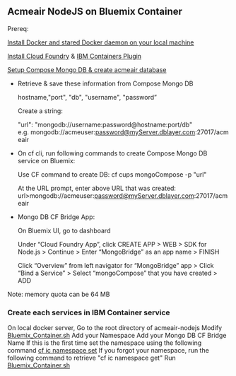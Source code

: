 ## Acmeair NodeJS on Bluemix Container

Prereq:

[Install Docker and stared Docker daemon on your local machine](https://docs.docker.com/installation/)

[Install Cloud Foundry](http://docs.cloudfoundry.org/cf-cli/) & [IBM Containers Plugin](https://console.ng.bluemix.net/docs/containers/container_cli_cfic.html)

[Setup Compose Mongo DB & create acmeair database](https://www.compose.io/mongodb/)

* Retrieve & save these information from Compose Mongo DB

	hostname,"port", "db", "username", "password”

	Create a string:
	
	"url": "mongodb://username:password@hostname:port/db"
	e.g. mongodb://acmeuser:password@myServer.dblayer.com:27017/acmeair

* On cf cli, run following commands to create Compose Mongo DB service on Bluemix:

	Use CF command to create DB:
	cf cups mongoCompose -p "url"
	
	At the URL prompt, enter above URL that was created:
	url>mongodb://acmeuser:password@myServer.dblayer.com:27017/acmeair

* Mongo DB CF Bridge App:

	On Bluemix UI, go to dashboard
	
	Under “Cloud Foundry App”, click CREATE APP > WEB > SDK for Node.js > Continue > Enter “MongoBridge” as an app name > FINISH
	
	Click “Overview” from left navigator for “MongoBridge” app > Click “Bind a Service” > Select “mongoCompose” that you have created > ADD
	
Note: memory quota can be 64 MB


### Create each services in IBM Container service

On local docker server, Go to the root directory of acmeair-nodejs
Modify [Bluemix_Container.sh](Bluemix_Container.sh)
	Add your Namespace
	Add your Mongo DB CF Bridge Name
If this is the first time set the namespace using the following command [cf ic namespace set](https://console.ng.bluemix.net/docs/containers/container_cli_login.html)
If you forgot your namespace, run the following command to retrieve "cf ic namespace get"
Run [Bluemix_Container.sh](Bluemix_Container.sh)
	